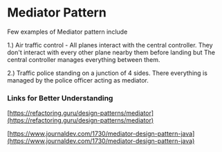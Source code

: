 # Mediator Pattern

Few examples of Mediator pattern include 

1.) Air traffic control - All planes interact with the central controller. 
They don't interact with every other plane nearby them before landing but The central controller
manages everything between them.

2.) Traffic police standing on a junction of 4 sides. 
There everything is managed by the police officer acting as mediator.


### Links for Better Understanding

[https://refactoring.guru/design-patterns/mediator](https://refactoring.guru/design-patterns/mediator)

[https://www.journaldev.com/1730/mediator-design-pattern-java](https://www.journaldev.com/1730/mediator-design-pattern-java)